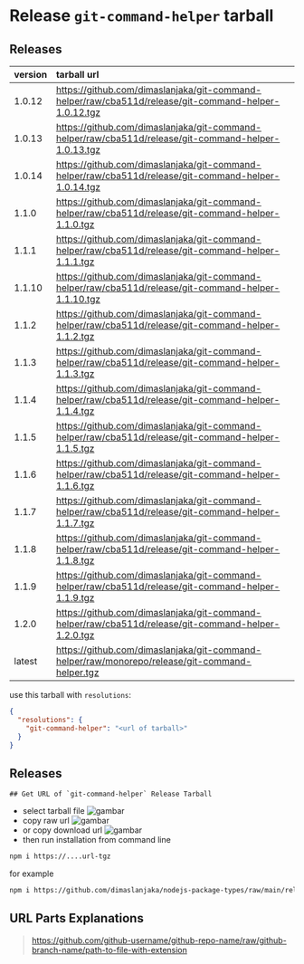 # Release `git-command-helper` tarball
## Releases
| version | tarball url |
| :--- | :--- |
| 1.0.12 | https://github.com/dimaslanjaka/git-command-helper/raw/cba511d/release/git-command-helper-1.0.12.tgz |
| 1.0.13 | https://github.com/dimaslanjaka/git-command-helper/raw/cba511d/release/git-command-helper-1.0.13.tgz |
| 1.0.14 | https://github.com/dimaslanjaka/git-command-helper/raw/cba511d/release/git-command-helper-1.0.14.tgz |
| 1.1.0 | https://github.com/dimaslanjaka/git-command-helper/raw/cba511d/release/git-command-helper-1.1.0.tgz |
| 1.1.1 | https://github.com/dimaslanjaka/git-command-helper/raw/cba511d/release/git-command-helper-1.1.1.tgz |
| 1.1.10 | https://github.com/dimaslanjaka/git-command-helper/raw/cba511d/release/git-command-helper-1.1.10.tgz |
| 1.1.2 | https://github.com/dimaslanjaka/git-command-helper/raw/cba511d/release/git-command-helper-1.1.2.tgz |
| 1.1.3 | https://github.com/dimaslanjaka/git-command-helper/raw/cba511d/release/git-command-helper-1.1.3.tgz |
| 1.1.4 | https://github.com/dimaslanjaka/git-command-helper/raw/cba511d/release/git-command-helper-1.1.4.tgz |
| 1.1.5 | https://github.com/dimaslanjaka/git-command-helper/raw/cba511d/release/git-command-helper-1.1.5.tgz |
| 1.1.6 | https://github.com/dimaslanjaka/git-command-helper/raw/cba511d/release/git-command-helper-1.1.6.tgz |
| 1.1.7 | https://github.com/dimaslanjaka/git-command-helper/raw/cba511d/release/git-command-helper-1.1.7.tgz |
| 1.1.8 | https://github.com/dimaslanjaka/git-command-helper/raw/cba511d/release/git-command-helper-1.1.8.tgz |
| 1.1.9 | https://github.com/dimaslanjaka/git-command-helper/raw/cba511d/release/git-command-helper-1.1.9.tgz |
| 1.2.0 | https://github.com/dimaslanjaka/git-command-helper/raw/cba511d/release/git-command-helper-1.2.0.tgz |
| latest | https://github.com/dimaslanjaka/git-command-helper/raw/monorepo/release/git-command-helper.tgz |

use this tarball with `resolutions`:
```json
{
  "resolutions": {
    "git-command-helper": "<url of tarball>"
  }
}
```

## Releases

    ## Get URL of `git-command-helper` Release Tarball
- select tarball file
![gambar](https://user-images.githubusercontent.com/12471057/203216375-8af4b5d9-00c2-40fb-8d3d-d220beaabd46.png)
- copy raw url
![gambar](https://user-images.githubusercontent.com/12471057/203216508-7590cbb9-a1ce-47d6-96ca-8d82149f0762.png)
- or copy download url
![gambar](https://user-images.githubusercontent.com/12471057/203216541-3807d2c3-5213-49f3-b93d-c626dbae3b2e.png)
- then run installation from command line
```bash
npm i https://....url-tgz
```
for example
```bash
npm i https://github.com/dimaslanjaka/nodejs-package-types/raw/main/release/nodejs-package-types.tgz
```

## URL Parts Explanations
> https://github.com/github-username/github-repo-name/raw/github-branch-name/path-to-file-with-extension